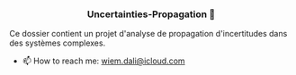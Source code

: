 



### <center> Uncertainties-Propagation 🎲 </center>


Ce dossier contient un projet d'analyse de propagation d'incertitudes dans des systèmes complexes.


- 📫 How to reach me: wiem.dali@icloud.com
